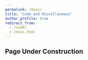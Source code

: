 ```yaml
---
permalink: /misc/
title: "Code and Miscellaneous"
author_profile: true
redirect_from: 
  - /code/
  - /misc.html
---
```


## Page Under Construction

